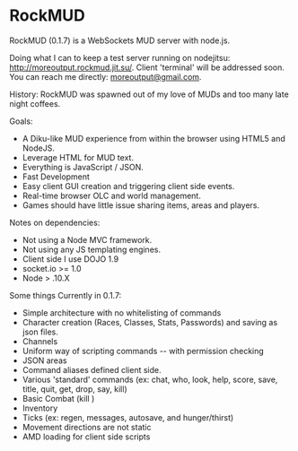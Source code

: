 RockMUD
=======

RockMUD (0.1.7) is a WebSockets MUD server with node.js.

Doing what I can to keep a test server running on nodejitsu: http://moreoutput.rockmud.jit.su/. Client 'terminal' will be
addressed soon. You can reach me directly: moreoutput@gmail.com.

History:
RockMUD was spawned out of my love of MUDs and too many late night coffees. 

Goals:
* A Diku-like MUD experience from within the browser using HTML5 and NodeJS.
* Leverage HTML for MUD text.
* Everything is JavaScript / JSON.
* Fast Development
* Easy client GUI creation and triggering client side events.
* Real-time browser OLC and world management.
* Games should have little issue sharing items, areas and players.

Notes on dependencies: 
* Not using a Node MVC framework.
* Not using any JS templating engines.
* Client side I use DOJO 1.9
* socket.io >= 1.0
* Node > .10.X

Some things Currently in 0.1.7:
* Simple architecture with no whitelisting of commands
* Character creation (Races, Classes, Stats, Passwords) and saving as json files.
* Channels
* Uniform way of scripting commands -- with permission checking
* JSON areas
* Command aliases defined client side. 
* Various 'standard' commands (ex: chat, who, look, help, score, save, title, quit, get, drop, say, kill)
* Basic Combat (kill <mob name>)
* Inventory
* Ticks (ex: regen, messages, autosave, and hunger/thirst)
* Movement directions are not static
* AMD loading for client side scripts
